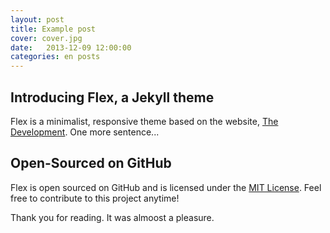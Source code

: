 ```yaml
---
layout: post
title: Example post
cover: cover.jpg
date:   2013-12-09 12:00:00
categories: en posts
---
```


## Introducing Flex, a Jekyll theme

Flex is a minimalist, responsive theme based on the website, [The Development](https://jekyllthemes.io/theme/flex). One more sentence...

## Open-Sourced on GitHub

Flex is open sourced on GitHub and is licensed under the [MIT License](https://opensource.org/licenses/MIT). Feel free to contribute to this project anytime!

Thank you for reading. It was almoost a pleasure.
